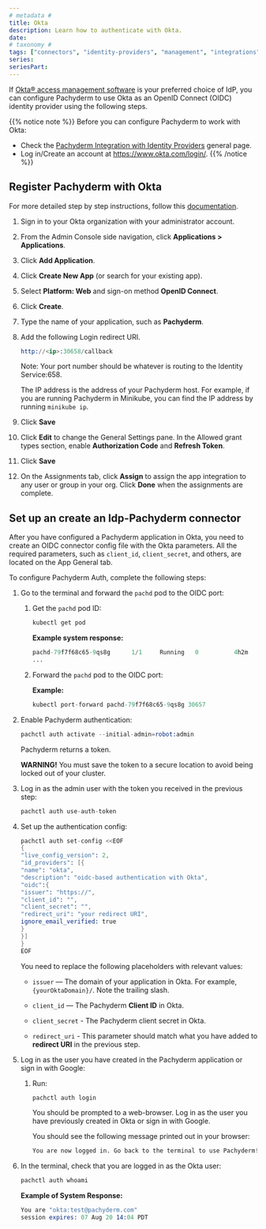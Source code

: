 ```yaml
---
# metadata # 
title: Okta
description: Learn how to authenticate with Okta.
date: 
# taxonomy #
tags: ["connectors", "identity-providers", "management", "integrations"]
series:
seriesPart:
---
```



If [Okta® access management software](https://www.okta.com)
is your preferred choice of IdP,
you can configure Pachyderm to use Okta as an OpenID Connect (OIDC) 
identity provider using the following steps. 

{{% notice note %}} 
Before you can configure Pachyderm to work with Okta:

- Check the [Pachyderm Integration with Identity Providers](../../idp-dex) general page.
- Log in/Create an account at https://www.okta.com/login/. 
{{% /notice %}}


## Register Pachyderm with Okta

For more detailed step by step instructions, follow this [documentation](https://developer.okta.com/docs/guides/add-an-external-idp/apple/register-app-in-okta/).

1. Sign in to your Okta organization with your administrator account.
1. From the Admin Console side navigation, click **Applications > Applications**.
1. Click **Add Application**.
1. Click **Create New App** (or search for your existing app).
1. Select **Platform: Web** and sign-on method **OpenID Connect**.
1. Click **Create**.
1. Type the name of your application, such as **Pachyderm**.
1. Add the following Login redirect URI. 
   ```s
   http://<ip>:30658/callback
   ```
   Note: Your port number should be whatever is routing to the Identity Service:658.

   The IP address is the address of your Pachyderm host. For example,
   if you are running Pachyderm in Minikube, you can find the IP
   address by running `minikube ip`.

1. Click **Save**
1. Click **Edit** to change the General Settings pane. In the Allowed grant types section, enable **Authorization Code** and **Refresh Token**.
1. Click **Save**
1. On the Assignments tab, click **Assign** to assign the app integration to any user or group in your org. Click **Done** when the assignments are complete.


## Set up an create an Idp-Pachyderm connector

After you have configured a Pachyderm application in Okta, you
need to create an OIDC connector config file with the Okta parameters.
All the required parameters, such as `client_id`, `client_secret`, 
and others, are located on the App General tab.

To configure Pachyderm Auth, complete the following steps:

1. Go to the terminal and forward the `pachd` pod to the OIDC port:

   1. Get the `pachd` pod ID:

      ```s
      kubectl get pod
      ```

      **Example system response:**

      ```s
      pachd-79f7f68c65-9qs8g      1/1     Running   0          4h2m
      ...
      ```

   2. Forward the `pachd` pod to the OIDC port:

      **Example:**

      ```s
      kubectl port-forward pachd-79f7f68c65-9qs8g 30657
      ```

2. Enable Pachyderm authentication:

      ```s
      pachctl auth activate --initial-admin=robot:admin
      ```

      Pachyderm returns a token.

      **WARNING!** You must save the token to a secure location
      to avoid being locked out of your cluster.

3. Log in as the admin user with the token you received in the previous
step:

   ```s
   pachctl auth use-auth-token
   ```

1. Set up the authentication config:

   ```s
   pachctl auth set-config <<EOF
   {
   "live_config_version": 2,
   "id_providers": [{
   "name": "okta",
   "description": "oidc-based authentication with Okta",
   "oidc":{
   "issuer": "https://",
   "client_id": "",
   "client_secret": "",
   "redirect_uri": "your redirect URI",
   ignore_email_verified: true
   }
   }]
   }
   EOF
   ```

   You need to replace the following placeholders with relevant values:

   - `issuer` — The domain of your application in Okta. For example,
   `{yourOktaDomain}/`. Note the trailing slash.

   - `client_id` — The Pachyderm **Client ID** in Okta. 

   - `client_secret` - The Pachyderm client secret in Okta. 

   - `redirect_uri` - This parameter should match what you have added
   to **redirect URI** in the previous step.

1. Log in as the user you have created in the Pachyderm application
or sign in with Google:

   1. Run:

      ```s
      pachctl auth login
      ```

      You should be prompted to a web-browser. Log in as the user you have
      previously created in Okta or sign in with Google.

       You should see the following message printed out in your browser:

       ```s
       You are now logged in. Go back to the terminal to use Pachyderm!
       ```

1. In the terminal, check that you are logged in as the Okta user:

   ```s
   pachctl auth whoami
   ```

   **Example of System Response:**

   ```s
   You are "okta:test@pachyderm.com"
   session expires: 07 Aug 20 14:04 PDT
   ```
